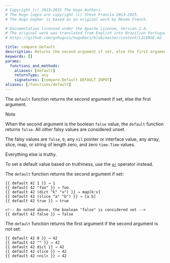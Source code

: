 ```yaml
---
# Copyright (c) 2013–2025 The Hugo Authors.
# The Hugo logos are copyright (c) Steve Francia 2013–2025.
# The Hugo Gopher is based on an original work by Renée French.

# Documentation licensed under the Apache License, Version 2.0.
# The original work was translated from English into Brazilian Portuguese.
# https://github.com/gohugoio/hugoDocs/blob/master/content/LICENSE.md

title: compare.Default
description: Returns the second argument if set, else the first argument.
keywords: []
params:
  functions_and_methods:
    aliases: [default]
    returnType: any
    signatures: [compare.Default DEFAULT INPUT]
aliases: [/functions/default]
---
```


The `default` function returns the second argument if set, else the first argument.

> [!note]
> When the second argument is the boolean `false` value, the `default` function returns `false`. All _other_ falsy values are considered unset.
>
> The falsy values are `false`, `0`, any `nil` pointer or interface value, any array, slice, map, or string of length zero, and zero `time.Time` values.
>
> Everything else is truthy.
>
> To set a default value based on truthiness, use the [`or`] operator instead.

The `default` function returns the second argument if set:

```go-html-template
{{ default 42 1 }} → 1
{{ default 42 "foo" }} → foo
{{ default 42 (dict "k" "v") }} → map[k:v]
{{ default 42 (slice "a" "b") }} → [a b]
{{ default 42 true }} → true

<!-- As noted above, the boolean "false" is considered set -->
{{ default 42 false }} → false
```

The `default` function returns the first argument if the second argument is not set:

```go-html-template
{{ default 42 0 }} → 42
{{ default 42 "" }} → 42
{{ default 42 dict }} → 42
{{ default 42 slice }} → 42
{{ default 42 <nil> }} → 42
```

[`or`]: /functions/go-template/or/
